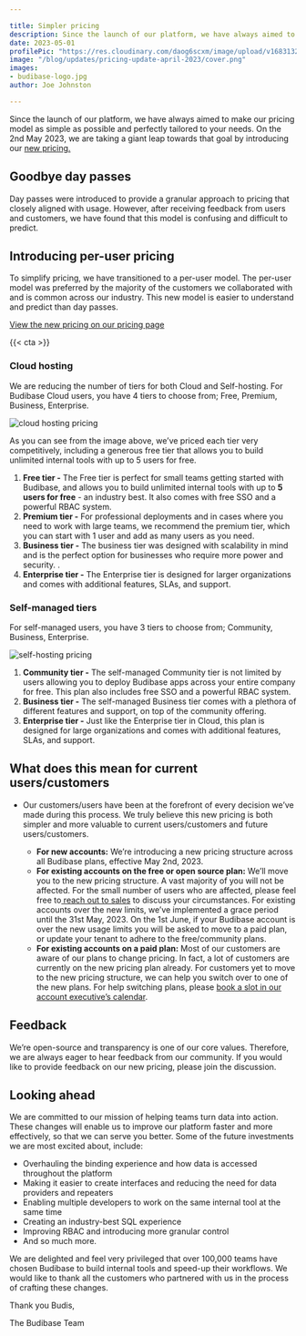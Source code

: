 ```yaml
---

title: Simpler pricing
description: Since the launch of our platform, we have always aimed to make our pricing model as simple as possible and perfectly tailored to your needs. On the 1st May 2023, we are taking a giant leap towards that goal by introducing our new pricing.
date: 2023-05-01
profilePic: "https://res.cloudinary.com/daog6scxm/image/upload/v1683132110/Photos/joe-prof-profilepic_sglwrl.webp"
image: "/blog/updates/pricing-update-april-2023/cover.png"
images:
- budibase-logo.jpg
author: Joe Johnston

---
```


Since the launch of our platform, we have always aimed to make our pricing model as simple as possible and perfectly tailored to your needs. On the 2nd May 2023, we are taking a giant leap towards that goal by introducing our [new pricing.](https://budibase.com/pricing)

## Goodbye day passes

Day passes were introduced to provide a granular approach to pricing that closely aligned with usage. However, after receiving feedback from users and customers, we have found that this model is confusing and difficult to predict.

## Introducing per-user pricing

To simplify pricing, we have transitioned to a per-user model. The per-user model was preferred by the majority of the customers we collaborated with and is common across our industry. This new model is easier to understand and predict than day passes.

[View the new pricing on our pricing page](https://budibase.com/pricing)

{{< cta >}}

### Cloud hosting

We are reducing the number of tiers for both Cloud and Self-hosting. For Budibase Cloud users, you have 4 tiers to choose from; Free, Premium, Business, Enterprise.

![cloud hosting pricing](https://res.cloudinary.com/daog6scxm/image/upload/v1682684711/cms/CleanShot_2023-04-28_at_13.24.30_2x_bjkhbz.webp)

As you can see from the image above, we’ve priced each tier very competitively, including a generous free tier that allows you to build unlimited internal tools with up to 5 users for free.

1. **Free tier -** The Free tier is perfect for small teams getting started with Budibase, and allows you to build unlimited internal tools with up to **5 users for free** - an industry best. It also comes with free SSO and a powerful RBAC system.
2. **Premium tier -** For professional deployments and in cases where you need to work with large teams, we recommend the premium tier, which you can start with 1 user and add as many users as you need.
3. **Business tier -** The business tier was designed with scalability in mind and is the perfect option for businesses who require more power and security. .
4. **Enterprise tier -** The Enterprise tier is designed for larger organizations and comes with additional features, SLAs, and support.

### Self-managed tiers

For self-managed users, you have 3 tiers to choose from; Community, Business, Enterprise.

![self-hosting pricing](https://res.cloudinary.com/daog6scxm/image/upload/v1682684846/cms/CleanShot_2023-04-28_at_13.26.58_2x_vvjyon.webp)

1. **Community tier -** The self-managed Community tier is not limited by users allowing you to deploy Budibase apps across your entire company for free. This plan also includes free SSO and a powerful RBAC system.
2. **Business tier -** The self-managed Business tier comes with a plethora of different features and support, on top of the community offering.
3. **Enterprise tier -** Just like the Enterprise tier in Cloud, this plan is designed for large organizations and comes with additional features, SLAs, and support.

## What does this mean for current users/customers

- Our customers/users have been at the forefront of every decision we’ve made during this process. We truly believe this new pricing is both simpler and more valuable to current users/customers and future users/customers.

  - **For new accounts:** We’re introducing a new pricing structure across all Budibase plans, effective May 2nd, 2023.
  - **For existing accounts on the free or open source plan:** We’ll move you to the new pricing structure. A vast majority of you will not be affected. For the small number of users who are affected, please feel free to[ reach out to sales](https://budibase.com/contact) to discuss your circumstances. For existing accounts over the new limits, we’ve implemented a grace period until the 31st May, 2023. On the 1st June, if your Budibase account is over the new usage limits you will be asked to move to a paid plan, or update your tenant to adhere to the free/community plans.
  - **For existing accounts on a paid plan:** Most of our customers are aware of our plans to change pricing. In fact, a lot of customers are currently on the new pricing plan already. For customers yet to move to the new pricing structure, we can help you switch over to one of the new plans. For help switching plans, please [book a slot in our account executive’s calendar](https://meetings-eu1.hubspot.com/joe-moss). 

## Feedback

We’re open-source and transparency is one of our core values. Therefore, we are always eager to hear feedback from our community. If you would like to provide feedback on our new pricing, please join the discussion.

## Looking ahead

We are committed to our mission of helping teams turn data into action. These changes will enable us to improve our platform faster and more effectively, so that we can serve you better. Some of the future investments we are most excited about, include:

- Overhauling the binding experience and how data is accessed throughout the platform
- Making it easier to create interfaces and reducing the need for data providers and repeaters
- Enabling multiple developers to work on the same internal tool at the same time
- Creating an industry-best SQL experience
- Improving RBAC and introducing more granular control
- And so much more.

We are delighted and feel very privileged that over 100,000 teams have chosen Budibase to build internal tools and speed-up their workflows. We would like to thank all the customers who partnered with us in the process of crafting these changes.

Thank you Budis,

The Budibase Team
